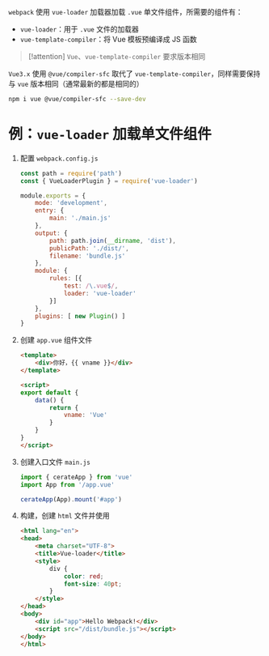 `webpack` 使用 `vue-loader` 加载器加载 `.vue` 单文件组件，所需要的组件有：
* `vue-loader`：用于 `.vue` 文件的加载器
* `vue-template-compiler`：将 Vue 模板预编译成 JS 函数

> [!attention] `Vue`、`vue-template-compiler` 要求版本相同

`Vue3.x` 使用 `@vue/compiler-sfc` 取代了 `vue-template-compiler`，同样需要保持与 `vue` 版本相同（通常最新的都是相同的）

```bash
npm i vue @vue/compiler-sfc --save-dev
```

# 例：`vue-loader` 加载单文件组件

1. 配置 `webpack.config.js`

    ```js
    const path = require('path')
    const { VueLoaderPlugin } = require('vue-loader')

    module.exports = {
        mode: 'development',
        entry: {
            main: './main.js'
        },
        output: {
            path: path.join(__dirname, 'dist'),
            publicPath: './dist/',
            filename: 'bundle.js'
        },
        module: {
            rules: [{
                test: /\.vue$/,
                loader: 'vue-loader'
            }]
        },
        plugins: [ new Plugin() ]
    }
    ```

2. 创建 `app.vue` 组件文件

    ```html
    <template>
        <div>你好，{{ vname }}</div>
    </template>

    <script>
    export default {
        data() {
            return {
                vname: 'Vue'
            }
        }
    }
    </script>
    ```

3. 创建入口文件 `main.js`

    ```js
    import { cerateApp } from 'vue'
    import App from '/app.vue'

    cerateApp(App).mount('#app')
    ```

4. 构建，创建 `html` 文件并使用

    ```html
    <html lang="en">
    <head>
        <meta charset="UTF-8">
        <title>Vue-loader</title>
        <style>
            div {
                color: red;
                font-size: 40pt;
            }
        </style>
    </head>
    <body>
        <div id="app">Hello Webpack!</div>
        <script src="/dist/bundle.js"></script>
    </body>
    </html>
    ```

‍
